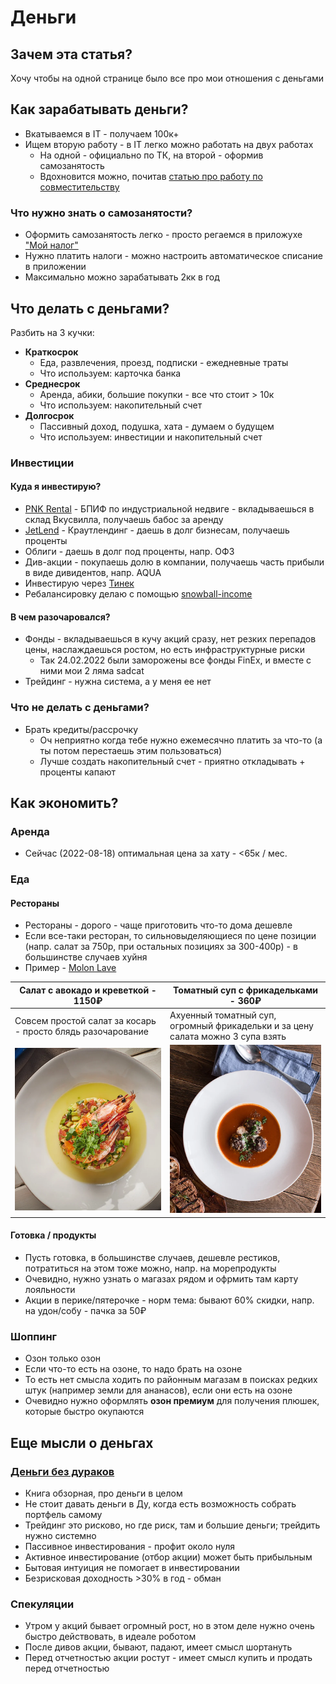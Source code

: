 # Деньги

## Зачем эта статья?

Хочу чтобы на одной странице было все про мои отношения с деньгами

## Как зарабатывать деньги?

- Вкатываемся в IT - получаем 100к+
- Ищем вторую работу - в IT легко можно работать на двух работах
    - На одной - официально по ТК, на второй - оформив самозанятость
    - Вдохновится можно,
      почитав [статью про работу по совместительству](https://medium.com/@M0rtyMerr/two-jobs-4ad4fb0e64d9)

### Что нужно знать о самозанятости?

- Оформить самозанятость легко - просто регаемся в приложухе ["Мой налог"](https://npd.nalog.ru/app/)
- Нужно платить налоги - можно настроить автоматическое списание в приложении
- Максимально можно зарабатывать 2кк в год

## Что делать с деньгами?

Разбить на 3 кучки:

- **Краткосрок**
    - Еда, развлечения, проезд, подписки - ежедневные траты
    - Что используем: карточка банка
- **Среднесрок**
    - Аренда, абики, большие покупки - все что стоит > 10к
    - Что используем: накопительный счет
- **Долгосрок**
    - Пассивный доход, подушка, хата - думаем о будущем
    - Что используем: инвестиции и накопительный счет

### Инвестиции

#### Куда я инвестирую?

- [PNK Rental](https://pnkrental.ru/) - БПИФ по индустриальной недвиге - вкладываешься в склад Вкусвилла, получаешь
  бабос за аренду
- [JetLend](https://jetlend.ru/investor/?utm_source=site&utm_medium=referral&utm_content=I1023626) - Краутлендинг -
  даешь в долг бизнесам, получаешь проценты
- Облиги - даешь в долг под проценты, напр. ОФЗ
- Див-акции - покупаешь долю в компании, получаешь часть прибыли в виде дивидентов, напр. AQUA
- Инвестирую через [Тинек](http://tinkoff.ru/sl/AEXrz7mAnQb)
- Ребалансировку делаю с помощью [snowball-income](https://snowball-income.com/register/myavfysrpaeh)

#### В чем разочаровался?

- Фонды - вкладываешься в кучу акций сразу, нет резких перепадов цены, наслаждаешься ростом, но есть инфраструктурные
  риски
    - Так 24.02.2022 были заморожены все фонды FinEx, и вместе с ними мои 2 ляма sadcat
- Трейдинг - нужна система, а у меня ее нет

### Что не делать с деньгами?

- Брать кредиты/рассрочку
    - Оч неприятно когда тебе нужно ежемесячно платить за что-то (а ты потом перестаешь этим пользоваться)
    - Лучше создать накопительный счет - приятно откладывать + проценты капают

## Как экономить?

### Аренда

- Сейчас (2022-08-18) оптимальная цена за хату - <65к / мес.

### Еда

#### Рестораны

- Рестораны - дорого - чаще приготовить что-то дома дешевле
- Если все-таки ресторан, то сильновыделяющиеся по цене позиции (напр. салат за 750р, при остальных позициях за
  300-400р) - в большинстве случаев хуйня
- Пример - [Molon Lave](https://molonlave.ru/)

| Салат с авокадо и креветкой - 1150₽                         | Томатный суп с фрикадельками - 360₽                                             |
|-------------------------------------------------------------|---------------------------------------------------------------------------------|
| Совсем простой салат за косарь - просто блядь разочарование | Ахуенный томатный суп, огромный фрикадельки и за цену салата можно 3 супа взять | 
| ![img.png](salat.png)                                       | ![img.png](soup.png)                                                            |

#### Готовка / продукты

- Пусть готовка, в большинстве случаев, дешевле рестиков, потратиться на этом тоже можно, напр. на морепродукты
- Очевидно, нужно узнать о магазах рядом и офрмить там карту лояльности
- Акции в перике/пятерочке - норм тема: бывают 60% скидки, напр. на удон/собу - пачка за 50₽

### Шоппинг

- Озон только озон
- Если что-то есть на озоне, то надо брать на озоне
- То есть нет смысла ходить по районным магазам в поисках редких штук (например земли для ананасов), если они есть на
  озоне
- Очевидно нужно оформлять **озон премиум** для получения плюшек, которые быстро окупаются

## Еще мысли о деньгах

### [Деньги без дураков](https://www.litres.ru/aleksandr-silaev/dengi-bez-durakov/chitat-onlayn/)

- Книга обзорная, про деньги в целом
- Не стоит давать деньги в Ду, когда есть возможность собрать портфель самому
- Трейдинг это рисково, но где риск, там и большие деньги; трейдить нужно системно
- Пассивное инвестирования - профит около нуля
- Активное инвестирование (отбор акции) может быть прибыльным
- Бытовая интуиция не помогает в инвестировании
- Безрисковая доходность >30% в год - обман

### Спекуляции

- Утром у акций бывает огромный рост, но в этом деле нужно очень быстро действовать, в идеале роботом
- После дивов акции, бывают, падают, имеет смысл шортануть
- Перед отчетностью акции ростут - имеет смысл купить и продать перед отчетностью